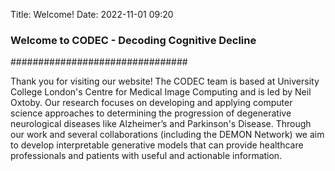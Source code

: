 Title: Welcome!
Date: 2022-11-01 09:20

### Welcome to CODEC - Decoding Cognitive Decline
################################

Thank you for visiting our website! The CODEC team is based at University College London's Centre for Medical Image Computing and is led by Neil Oxtoby.
Our research focuses on developing and applying computer science approaches to determining the progression of degenerative neurological diseases like Alzheimer’s and Parkinson's Disease.
Through our work and several collaborations (including the DEMON Network) we aim to develop interpretable generative models that can provide healthcare professionals and patients with useful and actionable information.
